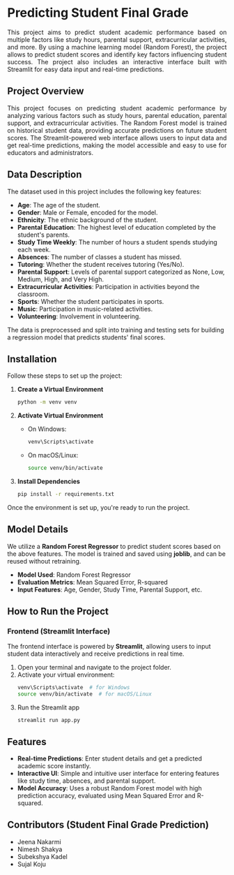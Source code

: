 # Predicting Student Final Grade

<p align="justify">
  This project aims to predict student academic performance based on multiple factors like study hours, parental support, extracurricular activities, and more. 
  By using a machine learning model (Random Forest), the project allows to predict student scores and identify key factors influencing student success.
  The project also includes an interactive interface built with Streamlit for easy data input and real-time predictions.
</p>

## Project Overview

<p align="justify">
This project focuses on predicting student academic performance by analyzing various factors such as study hours, parental education, parental support, and extracurricular activities.
The Random Forest model is trained on historical student data, providing accurate predictions on future student scores. 
The Streamlit-powered web interface allows users to input data and get real-time predictions, making the model accessible and easy to use for educators and administrators.
</p>

## Data Description

The dataset used in this project includes the following key features:

- **Age**: The age of the student.
- **Gender**: Male or Female, encoded for the model.
- **Ethnicity**: The ethnic background of the student.
- **Parental Education**: The highest level of education completed by the student's parents.
- **Study Time Weekly**: The number of hours a student spends studying each week.
- **Absences**: The number of classes a student has missed.
- **Tutoring**: Whether the student receives tutoring (Yes/No).
- **Parental Support**: Levels of parental support categorized as None, Low, Medium, High, and Very High.
- **Extracurricular Activities**: Participation in activities beyond the classroom.
- **Sports**: Whether the student participates in sports.
- **Music**: Participation in music-related activities.
- **Volunteering**: Involvement in volunteering.

The data is preprocessed and split into training and testing sets for building a regression model that predicts students' final scores.

## Installation

Follow these steps to set up the project:

1. **Create a Virtual Environment**
    ```bash
    python -m venv venv
    ```

2. **Activate Virtual Environment**
    - On Windows:
      ```bash
      venv\Scripts\activate
      ```
    - On macOS/Linux:
      ```bash
      source venv/bin/activate
      ```

3. **Install Dependencies**
    ```bash
    pip install -r requirements.txt
    ```

Once the environment is set up, you're ready to run the project.

## Model Details

We utilize a **Random Forest Regressor** to predict student scores based on the above features. The model is trained and saved using **joblib**, and can be reused without retraining.

- **Model Used**: Random Forest Regressor
- **Evaluation Metrics**: Mean Squared Error, R-squared
- **Input Features**: Age, Gender, Study Time, Parental Support, etc.

## How to Run the Project

### Frontend (Streamlit Interface)

The frontend interface is powered by **Streamlit**, allowing users to input student data interactively and receive predictions in real time.

1. Open your terminal and navigate to the project folder.
2. Activate your virtual environment:
   ```bash
   venv\Scripts\activate  # for Windows
   source venv/bin/activate  # for macOS/Linux
   ```
3. Run the Streamlit app
   ```
   streamlit run app.py
   ```
## Features

- **Real-time Predictions**: Enter student details and get a predicted academic score instantly.
- **Interactive UI**: Simple and intuitive user interface for entering features like study time, absences, and parental support.
- **Model Accuracy**: Uses a robust Random Forest model with high prediction accuracy, evaluated using Mean Squared Error and R-squared.

## Contributors (Student Final Grade Prediction)
- Jeena Nakarmi
- Nimesh Shakya
- Subekshya Kadel
- Sujal Koju

